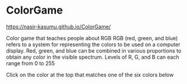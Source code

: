 # ColorGame
https://nasir-kasumu.github.io/ColorGame/

Color game that teaches people about RGB
RGB (red, green, and blue) refers to a system for representing the colors to be used on a computer display. 
Red, green, and blue can be combined in various proportions to obtain any color in the visible spectrum. 
Levels of R, G, and B can each range from 0 to 255

Click on the color at the top that matches one of the six colors below
